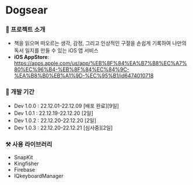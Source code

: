 # Dogsear
### 🏁 프로젝트 소개
- 책을 읽으며 떠오르는 생각, 감정, 그리고 인상적인 구절을 손쉽게 기록하여 나만의 독서 일지를 만들 수 있는 iOS 앱 서비스
- **iOS AppStore**: https://apps.apple.com/us/app/%EB%8F%84%EA%B7%B8%EC%A7%80%EC%96%B4-%EB%8F%84%EC%84%9C-%EA%B8%B0%EB%A1%9D-%EC%95%B1/id6474010718
### 📅 개발 기간
- Dev 1.0.0 : 22.12.01-22.12.09 [배포 완료][9일]
- Dev 1.0.1 : 22.12.19-22.12.20 [2일]
- Dev 1.0.2 : 22.12.20-22.12.20 [2일]
- Dev 1.0.3 : 22.12.20-22.12.21 [심사중][2일]
### ⚒️ 사용 라이브러리
- SnapKit
- Kingfisher
- Firebase
- IQkeyboardManager
